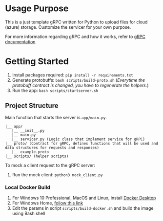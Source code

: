 # Usage Purpose
This is a just template gRPC written for Python to upload files for cloud (azure) storage. Customize the servicer for your own purpose.

For more information regarding gRPC and how it works, refer to [gRPC documentation](https://grpc.io/docs/).

# Getting Started
1. Install packages required: `pip install -r requirements.txt`
1. Generate protobuffs: `bash scripts/build-proto.sh` (*Everytime the protobuff contract is changed, you have to regenerate the helpers.*)
1. Run the app: `bash scripts/startserver.sh`

## Project Structure
Main function that starts the server is `app/main.py`.
```
|__ app/
   |__ __init__.py
   |__ main.py 
   |__ servicer.py (Logic class that implement service for gRPC)
|__ proto/ (Contract for gRPC, defines functions that will be used and data structures for requests and responses)
   |__ example.proto
|__ scripts/ (helper scripts)
```

To mock a client request to the gRPC server:
1. Run the mock client: `python3 mock_client.py`

### Local Docker Build
1. For Windows 10 Professional, MacOS and Linux, install [Docker Desktop](https://www.docker.com/products/docker-desktop)
1. For Windows Home, [follow this link](https://docs.docker.com/docker-for-windows/install-windows-home/)
1. Edit the params in script `scripts/build-docker.sh` and build the image using Bash shell 
